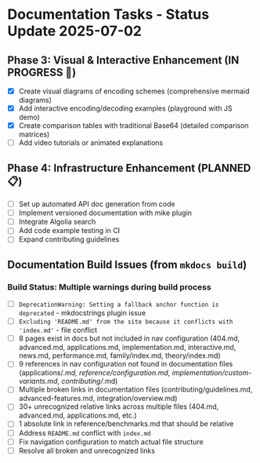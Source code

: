 # Documentation Tasks - Status Update 2025-07-02

## Phase 3: Visual & Interactive Enhancement (IN PROGRESS 🔄)
- [x] Create visual diagrams of encoding schemes (comprehensive mermaid diagrams)
- [x] Add interactive encoding/decoding examples (playground with JS demo)
- [x] Create comparison tables with traditional Base64 (detailed comparison matrices)
- [ ] Add video tutorials or animated explanations

## Phase 4: Infrastructure Enhancement (PLANNED 📋)
- [ ] Set up automated API doc generation from code
- [ ] Implement versioned documentation with mike plugin
- [ ] Integrate Algolia search
- [ ] Add code example testing in CI
- [ ] Expand contributing guidelines

## Documentation Build Issues (from `mkdocs build`)

### Build Status: Multiple warnings during build process
- [ ] `DeprecationWarning: Setting a fallback anchor function is deprecated` - mkdocstrings plugin issue
- [ ] `Excluding 'README.md' from the site because it conflicts with 'index.md'` - file conflict
- [ ] 8 pages exist in docs but not included in nav configuration (404.md, advanced.md, applications.md, implementation.md, interactive.md, news.md, performance.md, family/index.md, theory/index.md)
- [ ] 9 references in nav configuration not found in documentation files (applications/*.md, reference/configuration.md, implementation/custom-variants.md, contributing/*.md)
- [ ] Multiple broken links in documentation files (contributing/guidelines.md, advanced-features.md, integration/overview.md)
- [ ] 30+ unrecognized relative links across multiple files (404.md, advanced.md, applications.md, etc.)
- [ ] 1 absolute link in reference/benchmarks.md that should be relative
- [ ] Address `README.md` conflict with `index.md`
- [ ] Fix navigation configuration to match actual file structure
- [ ] Resolve all broken and unrecognized links
